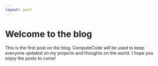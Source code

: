 ```yaml
---
layout: post
---
```


Welcome to the blog
===

This is the first post on the blog. ComputeCode will be used to keep everyone updated on my projects and thoughts on the world. I hope you enjoy the posts to come!
